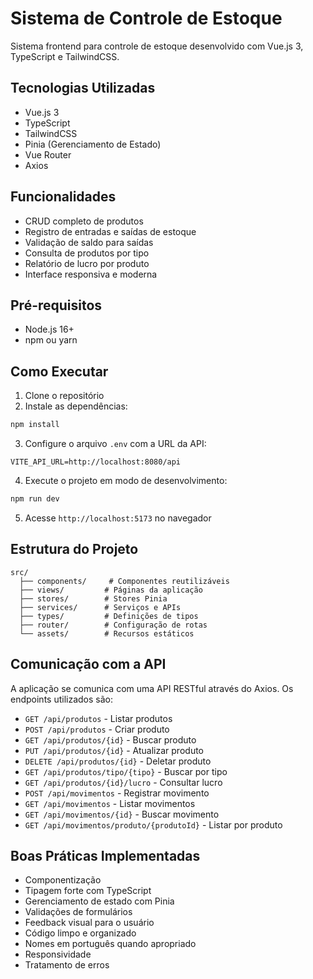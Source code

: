 # Sistema de Controle de Estoque

Sistema frontend para controle de estoque desenvolvido com Vue.js 3, TypeScript e TailwindCSS.

## Tecnologias Utilizadas

- Vue.js 3
- TypeScript
- TailwindCSS
- Pinia (Gerenciamento de Estado)
- Vue Router
- Axios

## Funcionalidades

- CRUD completo de produtos
- Registro de entradas e saídas de estoque
- Validação de saldo para saídas
- Consulta de produtos por tipo
- Relatório de lucro por produto
- Interface responsiva e moderna

## Pré-requisitos

- Node.js 16+
- npm ou yarn

## Como Executar

1. Clone o repositório
2. Instale as dependências:
```bash
npm install
```

3. Configure o arquivo `.env` com a URL da API:
```
VITE_API_URL=http://localhost:8080/api
```

4. Execute o projeto em modo de desenvolvimento:
```bash
npm run dev
```

5. Acesse `http://localhost:5173` no navegador

## Estrutura do Projeto

```
src/
  ├── components/     # Componentes reutilizáveis
  ├── views/         # Páginas da aplicação
  ├── stores/        # Stores Pinia
  ├── services/      # Serviços e APIs
  ├── types/         # Definições de tipos
  ├── router/        # Configuração de rotas
  └── assets/        # Recursos estáticos
```

## Comunicação com a API

A aplicação se comunica com uma API RESTful através do Axios. Os endpoints utilizados são:

- `GET /api/produtos` - Listar produtos
- `POST /api/produtos` - Criar produto
- `GET /api/produtos/{id}` - Buscar produto
- `PUT /api/produtos/{id}` - Atualizar produto
- `DELETE /api/produtos/{id}` - Deletar produto
- `GET /api/produtos/tipo/{tipo}` - Buscar por tipo
- `GET /api/produtos/{id}/lucro` - Consultar lucro
- `POST /api/movimentos` - Registrar movimento
- `GET /api/movimentos` - Listar movimentos
- `GET /api/movimentos/{id}` - Buscar movimento
- `GET /api/movimentos/produto/{produtoId}` - Listar por produto

## Boas Práticas Implementadas

- Componentização
- Tipagem forte com TypeScript
- Gerenciamento de estado com Pinia
- Validações de formulários
- Feedback visual para o usuário
- Código limpo e organizado
- Nomes em português quando apropriado
- Responsividade
- Tratamento de erros
